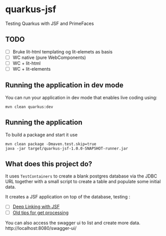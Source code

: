 # quarkus-jsf
Testing Quarkus with JSF and PrimeFaces

## TODO
- [ ] Bruke lit-html templating og lit-elemets as basis
- [ ] WC native (pure WebComponents)
- [ ] WC + lit-html
- [ ] WC + lit-elements

## Running the application in dev mode
You can run your application in dev mode that enables live coding using:
```
mvn clean quarkus:dev
```

## Running the application
To build a package and start it use
```
mvn clean package -Dmaven.test.skip=true
java -jar target/quarkus-jsf-1.0.0-SNAPSHOT-runner.jar
```

## What does this project do?
It uses `TestContainers` to create a blank postgres database via the JDBC URL
together with a small script to create a table and populate some initial data.

It creates a JSF application on top of the database, testing :
- [ ] [Deep Linking with JSF](https://stackoverflow.com/questions/10724428/how-do-i-process-get-query-string-url-parameters-in-backing-bean-on-page-load)
- [ ] [Old tips for get processing](http://balusc.omnifaces.org/2011/09/communication-in-jsf-20.html)

You can also access the swagger ui to list and create more data.
http://localhost:8080/swagger-ui/

